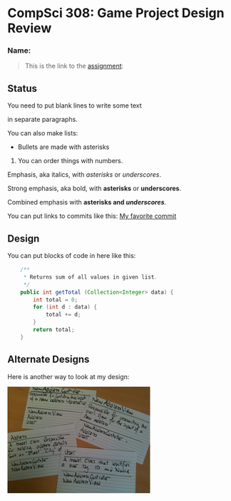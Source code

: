 # CompSci 308: Game Project Design Review

### Name: 

> This is the link to the [assignment](http://www.cs.duke.edu/courses/compsci308/current/assign/01_game/):

## Status

You need to put blank lines to write some text

in separate paragraphs.


You can also make lists:

* Bullets are made with asterisks

1. You can order things with numbers.


Emphasis, aka italics, with *asterisks* or _underscores_.

Strong emphasis, aka bold, with **asterisks** or __underscores__.

Combined emphasis with **asterisks and _underscores_**.


You can put links to commits like this: [My favorite commit](https://coursework.cs.duke.edu/compsci308_2019spring/example_bins/commit/ae099c4aa864e61bccb408b285e8efb607695aa2)


## Design

You can put blocks of code in here like this:
```java
    /**
     * Returns sum of all values in given list.
     */
    public int getTotal (Collection<Integer> data) {
        int total = 0;
        for (int d : data) {
            total += d;
        }
        return total;
    }
```

## Alternate Designs

Here is another way to look at my design:

![This is cool, too bad you can't see it](crc-example.png "An alternate design")

